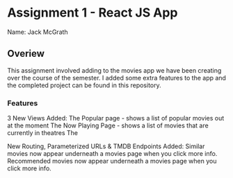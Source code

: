 # Assignment 1 - React JS App

Name: Jack McGrath

## Overiew

This assignment involved adding to the movies app we have been creating over the course of the semester. I added some extra features to the app and the completed project can be found in this repository.

### Features

3 New Views Added:
The Popular page - shows a list of popular movies out at the moment
The Now Playing Page - shows a list of movies that are currently in theatres
The 

New Routing, Parameterized URLs & TMDB Endpoints Added:
Similar movies now appear underneath a movies page when you click more info.
Recommended movies now appear underneath a movies page when you click more info.



